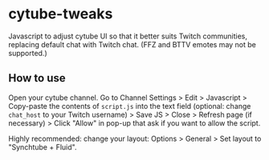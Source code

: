 # cytube-tweaks

Javascript to adjust cytube UI so that it better suits Twitch communities, replacing default chat with Twitch chat. (FFZ and BTTV emotes may not be supported.)

## How to use

Open your cytube channel. Go to Channel Settings > Edit > Javascript > Copy-paste the contents of `script.js` into the text field (optional: change `chat_host` to your Twitch username) > Save JS > Close > Refresh page (if necessary) > Click "Allow" in pop-up that ask if you want to allow the script.

Highly recommended: change your layout: Options > General > Set layout to "Synchtube + Fluid".
